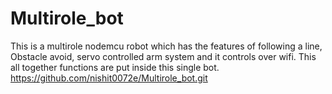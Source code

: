 # Multirole_bot
This is a multirole nodemcu robot which has the features of following a line, Obstacle avoid, servo controlled arm system and it controls over wifi. This all together functions are put inside this single bot.
https://github.com/nishit0072e/Multirole_bot.git
